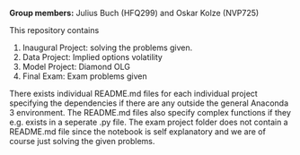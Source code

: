 **Group members:**
Julius Buch (HFQ299) and
Oskar Kolze (NVP725)

This repository contains  
1. Inaugural Project: solving the problems given. 
3. Data Project: Implied options volatility 
4. Model Project: Diamond OLG
5. Final Exam: Exam problems given

There exists individual README.md files for each individual project specifying the dependencies if there are any outside the general Anaconda 3 environment. The README.md files also specify complex functions if they e.g. exists in a seperate .py file. The exam project folder does not contain a README.md file since the notebook is self explanatory and we are of course just solving the given problems. 
